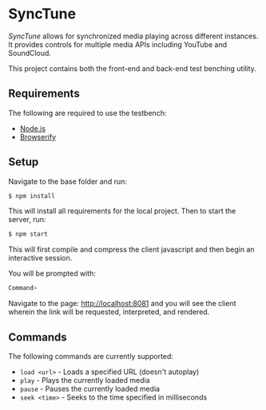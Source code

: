 # SyncTune
*SyncTune* allows for synchronized media playing across different instances.  It provides controls for multiple media APIs including YouTube and SoundCloud.

This project contains both the front-end and back-end test benching utility.

## Requirements
The following are required to use the testbench:

* [Node.js](https://nodejs.org/)
* [Browserify](http://browserify.org/)

## Setup
Navigate to the base folder and run:

```bash
$ npm install
```

This will install all requirements for the local project.  Then to start the server, run:

```bash
$ npm start
```

This will first compile and compress the client javascript and then begin an interactive session.

You will be prompted with:
```bash
Command>
```

Navigate to the page: [http://localhost:8081](http://localhost:8081) and you will see the client wherein the link will be requested, interpreted, and rendered.

## Commands
The following commands are currently supported:

* `load <url>` - Loads a specified URL (doesn't autoplay)
* `play` - Plays the currently loaded media
* `pause` - Pauses the currently loaded media
* `seek <time>` - Seeks to the time specified in milliseconds